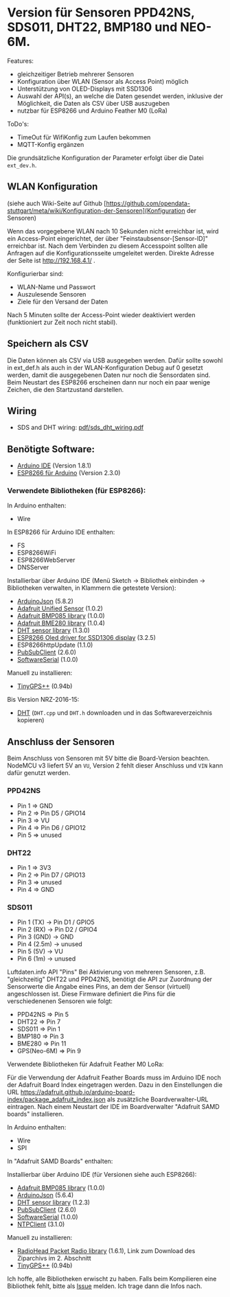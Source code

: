 # Version für Sensoren PPD42NS, SDS011, DHT22, BMP180 und NEO-6M.

Features:
* gleichzeitiger Betrieb mehrerer Sensoren
* Konfiguration über WLAN (Sensor als Access Point) möglich
* Unterstützung von OLED-Displays mit SSD1306
* Auswahl der API(s), an welche die Daten gesendet werden, inklusive der Möglichkeit, die Daten als CSV über USB auszugeben
* nutzbar für ESP8266 und Arduino Feather M0 (LoRa)

ToDo's:
* TimeOut für WifiKonfig zum Laufen bekommen
* MQTT-Konfig ergänzen

Die grundsätzliche Konfiguration der Parameter erfolgt über die Datei `ext_dev.h`.

## WLAN Konfiguration

(siehe auch Wiki-Seite auf Github [https://github.com/opendata-stuttgart/meta/wiki/Konfiguration-der-Sensoren](Konfiguration der Sensoren)

Wenn das vorgegebene WLAN nach 10 Sekunden nicht erreichbar ist, wird ein Access-Point eingerichtet, der über "Feinstaubsensor-\[Sensor-ID\]" erreichbar ist. Nach dem Verbinden zu diesem Accesspoint sollten alle Anfragen auf die Konfigurationsseite umgeleitet werden. Direkte Adresse der Seite ist http://192.168.4.1/ .

Konfigurierbar sind:
* WLAN-Name und Passwort
* Auszulesende Sensoren
* Ziele für den Versand der Daten

Nach 5 Minuten sollte der Access-Point wieder deaktiviert werden (funktioniert zur Zeit noch nicht stabil).


## Speichern als CSV

Die Daten können als CSV via USB ausgegeben werden. Dafür sollte sowohl in ext_def.h als auch in der WLAN-Konfiguration Debug auf 0 gesetzt werden, damit die ausgegebenen Daten nur noch die Sensordaten sind. Beim Neustart des ESP8266 erscheinen dann nur noch ein paar wenige Zeichen, die den Startzustand darstellen.

## Wiring

* SDS and DHT wiring: [pdf/sds_dht_wiring.pdf](pdf/sds_dht_wiring.pdf)

## Benötigte Software:

* [Arduino IDE](https://www.arduino.cc/en/Main/Software)  (Version 1.8.1)
* [ESP8266 für Arduino](http://arduino.esp8266.com/stable/package_esp8266com_index.json) (Version 2.3.0)

### Verwendete Bibliotheken (für ESP8266):

In Arduino enthalten:
* Wire

In ESP8266 für Arduino IDE enthalten:
* FS
* ESP8266WiFi
* ESP8266WebServer
* DNSServer

Installierbar über Arduino IDE (Menü Sketch -> Bibliothek einbinden -> Bibliotheken verwalten, in Klammern die getestete Version):
* [ArduinoJson](https://github.com/bblanchon/ArduinoJson) (5.8.2)
* [Adafruit Unified Sensor](https://github.com/adafruit/Adafruit_Sensor) (1.0.2)
* [Adafruit BMP085 library](https://github.com/adafruit/Adafruit-BMP085-Library) (1.0.0)
* [Adafruit BME280 library](https://github.com/adafruit/Adafruit_BME280_Library) (1.0.4)
* [DHT sensor library](https://github.com/adafruit/DHT-sensor-library) (1.3.0)
* [ESP8266 Oled driver for SSD1306 display](https://github.com/squix78/esp8266-oled-ssd1306) (3.2.5)
* ESP8266httpUpdate (1.1.0)
* [PubSubClient](http://pubsubclient.knolleary.net/) (2.6.0)
* [SoftwareSerial](https://github.com/plerup/espsoftwareserial) (1.0.0)

Manuell zu installieren:
* [TinyGPS++](http://arduiniana.org/libraries/tinygpsplus/) (0.94b)


Bis Version NRZ-2016-15:
* [DHT](https://github.com/adafruit/DHT-sensor-library)
  (`DHT.cpp` und `DHT.h` downloaden und in das Softwareverzeichnis kopieren)


## Anschluss der Sensoren

Beim Anschluss von Sensoren mit 5V bitte die Board-Version beachten. NodeMCU v3 liefert 5V an `VU`, Version 2 fehlt dieser Anschluss und `VIN` kann dafür genutzt werden.

### PPD42NS
* Pin 1 => GND
* Pin 2 => Pin D5 / GPIO14
* Pin 3 => VU
* Pin 4 => Pin D6 / GPIO12
* Pin 5 => unused

### DHT22
* Pin 1 => 3V3
* Pin 2 => Pin D7 / GPIO13
* Pin 3 => unused
* Pin 4 => GND

### SDS011
* Pin 1 (TX)   -> Pin D1 / GPIO5
* Pin 2 (RX)   -> Pin D2 / GPIO4
* Pin 3 (GND)  -> GND
* Pin 4 (2.5m) -> unused
* Pin 5 (5V)   -> VU
* Pin 6 (1m)   -> unused


Luftdaten.info API "Pins"
Bei Aktivierung von mehreren Sensoren, z.B. "gleichzeitig" DHT22 und PPD42NS, benötigt die API zur Zuordnung der Sensorwerte die Angabe eines Pins, an dem der Sensor (virtuell) angeschlossen ist.
Diese Firmware definiert die Pins für die verschiedenenen Sensoren wie folgt:
* PPD42NS => Pin 5
* DHT22 => Pin 7
* SDS011 => Pin 1
* BMP180 => Pin 3
* BME280 => Pin 11
* GPS(Neo-6M) => Pin 9


Verwendete Bibliotheken für Adafruit Feather M0 LoRa:

Für die Verwendung der Adafruit Feather Boards muss im Arduino IDE noch der Adafruit Board Index eingetragen werden. Dazu in den Einstellungen die URL
https://adafruit.github.io/arduino-board-index/package_adafruit_index.json als zusätzliche Boardverwalter-URL eintragen. Nach einem Neustart der IDE im Boardverwalter "Adafruit SAMD boards" installieren.

In Arduino enthalten:
* Wire
* SPI

In "Adafruit SAMD Boards" enthalten:


Installierbar über Arduino IDE (für Versionen siehe auch ESP8266):
* [Adafruit BMP085 library](https://github.com/adafruit/Adafruit-BMP085-Library) (1.0.0)
* [ArduinoJson](https://github.com/bblanchon/ArduinoJson) (5.6.4)
* [DHT sensor library](https://github.com/adafruit/DHT-sensor-library) (1.2.3)
* [PubSubClient](http://pubsubclient.knolleary.net/) (2.6.0)
* [SoftwareSerial](https://github.com/plerup/espsoftwareserial) (1.0.0)
* [NTPClient](https://github.com/arduino-libraries/NTPClient) (3.1.0)

Manuell zu installieren:
* [RadioHead Packet Radio library](http://www.airspayce.com/mikem/arduino/RadioHead/) (1.6.1), Link zum Download des Ziparchivs im 2. Abschnitt
* [TinyGPS++](http://arduiniana.org/libraries/tinygpsplus/) (0.94b)

Ich hoffe, alle Bibliotheken erwischt zu haben. Falls beim Kompilieren eine Bibliothek fehlt, bitte als [Issue](https://github.com/opendata-stuttgart/sensors-software/issues/) melden. Ich trage dann die Infos nach.
